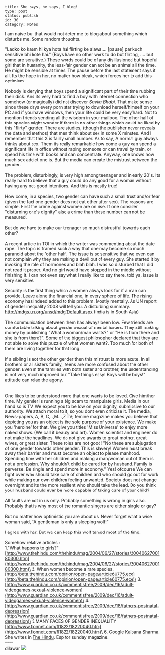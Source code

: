 ~~~~ 
title: She says, he says, I blog!
type: post
status: publish
id: 30
category: Notes
~~~~

I am naive but that would not deter me to blog about something which
disturbs me. Some random thoughts.\
\
"Ladko ko kaam hi kya hota hai flirting ke alawa.... [pause] par kuch
sensitive bhi hote hai." (Boys have no other work to do but flirting,
.... but some are sensitive.) These words could be of any disillusioned
but hopeful girl that in humanity, the less-fair gender can not be an
animal all the time. He might be sensible at times. The pause before the
last statement says it all. Its the hope in her, no matter how bleak,
which forces her to add this optimism.\
\
Nobody is denying that boys spend a significant part of their time
rubbing their dick. And its very hard to find a boy with internet
connection who somehow (or magically) did not discover *Savita Bhabi*.
That make sense since these days every porn star trying to download
herself/himself on your PC and if you have windows, then your life could
be very easy/hard. Not to mention friends sending all the wisdom in your
mailbox. The other half of this species might wonder if there is no
other things which could be liked by this "flirty" gender. There are
studies, (though the publisher never reveals the data and methos) that
men think about sex in some X minutes. And I remember that this X is
fairly small number. As to say, A normal guy always thinks about sex.
Them its really remarkable how come a guy can spend a significant life
in office without raping someone or can travel by train, or spend his
time with books and can concentrate. Anyway, one knows how much sex
addict one is. But the media can create the mistrust between the gender.
\
\
The problem, disturbingly, is very high among teenager and in early
20's. Its really hard to believe that a guy could do any good for a
woman without having any not-good intentions. And this is mostly true!\
\
How come, in a species, two gender can have such a small trust and/or
fear (given the fact one gender does not eat other after sex). The
reasons are simple. First the crime against women are on rise. If one
consider "disturning one's dignity" also a crime than these number can
not be measured.\
\
But do we have to make our teenager so much distrustful towards each
other?\
\
A recent article in TOI in which the writer was commenting about the
date rape. The topic is framed such a way that one may become so much
paranoid about the 'other half'. The issue is so sensitive that we even
can not complain why they are making a devil out of every guy. She
started it by invoking the role of hormones and blah blah. I was so
disturbed that I did not read it proper. And no girl would have stopped
in the middle without finishing it. I can not even say what I really
like to say there. told ya, issue is very sensitive.\
\
Security is the first thing which a women always look for if a man can
provide. Leave alone the financial one, in every sphere of life. The
rising economy has indeed added to this problem. Mostly mentally. As UN
report of gender inequality 2008 will tell you. A disturbing summary.
http://mdgs.un.org/unsd/mdg/Default.aspx (India is in South Asia)\
\
The communication between them has always been low. Few friends are
comfortable talking about gender sexual of mental issues. They still
making money by publishing "What a woman/man wants?" or "He is from
there and she is from there?". Some of the biggest philosopher declared
that they are not able to solve this puzzle of what women want?. Too
much for both of them are living together for that long. \
\
If a sibling is not the other gender then this mistrust is more acute.
In all brothers or all sisters family,  teens are more confused about
the other gender. Even in the families with both sister and brother, the
understanding is not very much improved but "Take things easy! Boys will
be boys!" attitude can relax the agony.\
\
\
One likes to be understood more that one wants to be loved. Give him/her
time. My gender is running a big scam to manipulate girls. Media in our
hand so is TV. We expect you to be low on your dignity, submissive to
our authority. We attach moral to it, so you dont even criticise it. The
media, News-papers, A, B, C,..,M...,Z TV; femine magazine makes you
believe that  depicting you as an object is the sole purpose of your
existence. We make you 'heroine' for that. We give you titles 'Miss
Universe' to enjoy more naked shows. (We call it beauty and art). Women
scientist and engineer do not make the headlines. We do not give awards
to great mother, great wives, or great sister. These roles are not good!
"No these are subjugation of one gender towards other gender. This is
slavery! Women must break away their barrier and must become an object
to please manhood. Spending time with her children and making a
man/woman out of them is not a profession. Why shouldn't child be cared
for by husband. Family is perverse. Be single and spend more in
economy." Yes! ofcourse We can fight over who should take care of
children and who should go out for work while making our own children
feeling unwanted. Society does not change overnight and its the more
resilient who should take the lead. Do you think your husband could ever
be more capable of taking care of your child?\
\
All faults are not in us only. Probably something is wrong in girls
also. Probably that is why most of the romantic singers are either
single or gay?\
\
But no matter how optimistic you are about us, Never forget what a wise
woman said, "A gentleman is only a sleeping wolf!"\
\
I agree with her. But we can keep this wolf tamed most of the time.\
\
Somehow relative articles :\
1."What happens to girls?"
[http://www.thehindu.com/thehindu/mag/2004/06/27/stories/2004062700180300.htm](http://www.thehindu.com/thehindu/mag/2004/06/27/stories/2004062700180300.htm)\
2. When women become a rare species.
[http://beta.thehindu.com/opinion/open-page/article60775.ece](http://beta.thehindu.com/opinion/open-page/article60775.ece)\
3.
[http://www.guardian.co.uk/commentisfree/2009/dec/16/adult-videogames-sexual-violence-women](http://www.guardian.co.uk/commentisfree/2009/dec/16/adult-videogames-sexual-violence-women)\
4.
[http://www.guardian.co.uk/commentisfree/2009/dec/18/fathers-postnatal-depression](http://www.guardian.co.uk/commentisfree/2009/dec/18/fathers-postnatal-depression)\
5.MANY FACES OF GENDER INEQUALITY
[http://www.flonnet.com/fl1822/18220040.htm](http://www.flonnet.com/fl1822/18220040.htm)\
6. Google Kalpana Sharma. She writes in [The
Hindu](http://www.thehindu.com/). Esp for sunday magazine. \
----\
dilawar
![](https://blogger.googleusercontent.com/tracker/3794193585985230867-7284724151052095150?l=dilawarsays.blogspot.com)
